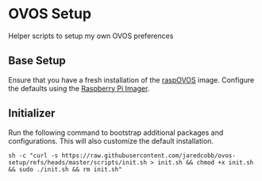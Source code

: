 # OVOS Setup

Helper scripts to setup my own OVOS preferences

## Base Setup

Ensure that you have a fresh installation of the [raspOVOS](https://github.com/OpenVoiceOS/raspOVOS) image. Configure the defaults using the [Raspberry Pi Imager](https://www.raspberrypi.com/software/).

## Initializer

Run the following command to bootstrap additional packages and configurations. This will also customize the default installation.

```
sh -c "curl -s https://raw.githubusercontent.com/jaredcobb/ovos-setup/refs/heads/master/scripts/init.sh > init.sh && chmod +x init.sh && sudo ./init.sh && rm init.sh"
```
